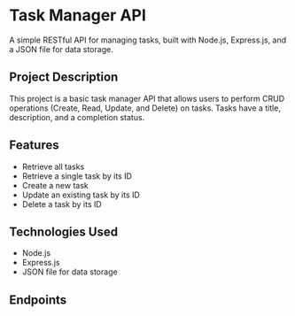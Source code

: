 # Task Manager API

A simple RESTful API for managing tasks, built with Node.js, Express.js, and a JSON file for data storage.

## Project Description

This project is a basic task manager API that allows users to perform CRUD operations (Create, Read, Update, and Delete) on tasks. Tasks have a title, description, and a completion status.

## Features

- Retrieve all tasks
- Retrieve a single task by its ID
- Create a new task
- Update an existing task by its ID
- Delete a task by its ID

## Technologies Used

- Node.js
- Express.js
- JSON file for data storage

## Endpoints